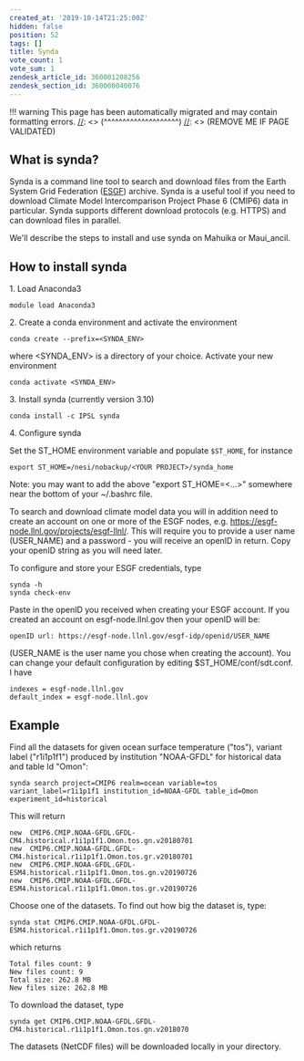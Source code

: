 ```yaml
---
created_at: '2019-10-14T21:25:00Z'
hidden: false
position: 52
tags: []
title: Synda
vote_count: 1
vote_sum: 1
zendesk_article_id: 360001208256
zendesk_section_id: 360000040076
---
```




[//]: <> (REMOVE ME IF PAGE VALIDATED)
[//]: <> (vvvvvvvvvvvvvvvvvvvv)
!!! warning
    This page has been automatically migrated and may contain formatting errors.
[//]: <> (^^^^^^^^^^^^^^^^^^^^)
[//]: <> (REMOVE ME IF PAGE VALIDATED)

## What is synda?

Synda is a command line tool to search and download files from the Earth
System Grid Federation ([ESGF](http://pcmdi.llnl.gov/)) archive. Synda
is a useful tool if you need to download Climate Model Intercomparison
Project Phase 6 (CMIP6) data in particular. Synda supports different
download protocols (e.g. HTTPS) and can download files in parallel.

We'll describe the steps to install and use synda on Mahuika or
Maui\_ancil.

## How to install synda

1\. Load Anaconda3

``` sl
module load Anaconda3
```

2\. Create a conda environment and activate the environment

``` sl
conda create --prefix=<SYNDA_ENV>
```

where &lt;SYNDA\_ENV&gt; is a directory of your choice. Activate your
new environment

``` sl
conda activate <SYNDA_ENV>
```

3\. Install synda (currently version 3.10)

``` sl
conda install -c IPSL synda
```

4\. Configure synda

Set the ST\_HOME environment variable and populate `$ST_HOME`, for
instance

``` sl
export ST_HOME=/nesi/nobackup/<YOUR PROJECT>/synda_home
```

Note: you may want to add the above "export ST\_HOME=&lt;...&gt;"
somewhere near the bottom of your ~/.bashrc file.

To search and download climate model data you will in addition need to
create an account on one or more of the ESGF nodes,
e.g. <https://esgf-node.llnl.gov/projects/esgf-llnl/>. This will require
you to provide a user name (USER\_NAME) and a password - you will
receive an openID in return. Copy your openID string as you will need
later.

To configure and store your ESGF credentials, type

``` sl
synda -h
synda check-env
```

Paste in the openID you received when creating your ESGF account. If you
created an account on esgf-node.llnl.gov then your openID will be:

``` sl
openID url: https://esgf-node.llnl.gov/esgf-idp/openid/USER_NAME
```

(USER\_NAME is the user name you chose when creating the account). You
can change your default configuration by editing
$ST\_HOME/conf/sdt.conf. I have

``` sl
indexes = esgf-node.llnl.gov
default_index = esgf-node.llnl.gov
```

## Example

Find all the datasets for given ocean surface temperature ("tos"),
variant label ("r1i1p1f1") produced by institution "NOAA-GFDL" for
historical data and table Id "Omon":

``` sl
synda search project=CMIP6 realm=ocean variable=tos variant_label=r1i1p1f1 institution_id=NOAA-GFDL table_id=Omon experiment_id=historical
```

This will return

``` sl
new  CMIP6.CMIP.NOAA-GFDL.GFDL-CM4.historical.r1i1p1f1.Omon.tos.gn.v20180701
new  CMIP6.CMIP.NOAA-GFDL.GFDL-CM4.historical.r1i1p1f1.Omon.tos.gr.v20180701
new  CMIP6.CMIP.NOAA-GFDL.GFDL-ESM4.historical.r1i1p1f1.Omon.tos.gn.v20190726
new  CMIP6.CMIP.NOAA-GFDL.GFDL-ESM4.historical.r1i1p1f1.Omon.tos.gr.v20190726
```

Choose one of the datasets. To find out how big the dataset is, type: 

``` sl
synda stat CMIP6.CMIP.NOAA-GFDL.GFDL-ESM4.historical.r1i1p1f1.Omon.tos.gr.v20190726
```

which returns

``` sl
Total files count: 9
New files count: 9
Total size: 262.8 MB
New files size: 262.8 MB
```

To download the dataset, type

``` sl
synda get CMIP6.CMIP.NOAA-GFDL.GFDL-CM4.historical.r1i1p1f1.Omon.tos.gn.v2018070
```

The datasets (NetCDF files) will be downloaded locally in your
directory.